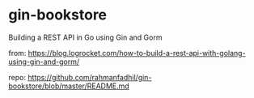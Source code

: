 # gin-bookstore
Building a REST API in Go using Gin and Gorm


from:
https://blog.logrocket.com/how-to-build-a-rest-api-with-golang-using-gin-and-gorm/

repo:
https://github.com/rahmanfadhil/gin-bookstore/blob/master/README.md
